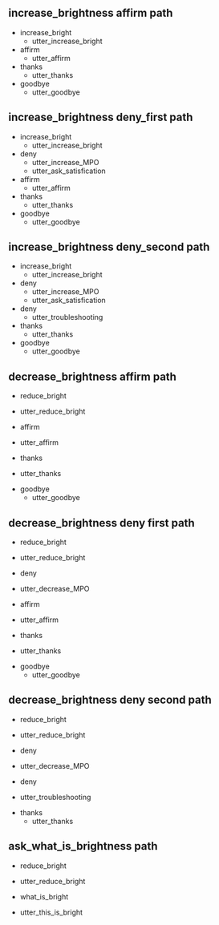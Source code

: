 ## increase_brightness affirm path
* increase_bright
  - utter_increase_bright
* affirm
  - utter_affirm
* thanks
  - utter_thanks
* goodbye
  - utter_goodbye

## increase_brightness deny_first path
* increase_bright
  - utter_increase_bright
* deny
  - utter_increase_MPO
  - utter_ask_satisfication
* affirm
  - utter_affirm
* thanks
  - utter_thanks
* goodbye
  - utter_goodbye

## increase_brightness deny_second path
* increase_bright
  - utter_increase_bright
* deny
  - utter_increase_MPO
  - utter_ask_satisfication
* deny
  - utter_troubleshooting
* thanks
  - utter_thanks
* goodbye
  - utter_goodbye

## decrease_brightness affirm path
* reduce_bright
 - utter_reduce_bright
* affirm
 - utter_affirm
* thanks
 - utter_thanks
* goodbye
  - utter_goodbye
## decrease_brightness deny first path
* reduce_bright
 - utter_reduce_bright
* deny
 - utter_decrease_MPO
* affirm
 - utter_affirm
* thanks
 - utter_thanks
* goodbye
  - utter_goodbye



## decrease_brightness deny second path
* reduce_bright
 - utter_reduce_bright
* deny
 - utter_decrease_MPO
* deny
 - utter_troubleshooting
* thanks
  - utter_thanks



## ask_what_is_brightness path
* reduce_bright
 - utter_reduce_bright
* what_is_bright
 - utter_this_is_bright
 